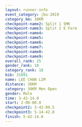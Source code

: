 ```yaml
---
layout: runner-info 
event_category: jbu-2019 
category_km: 30KM 
checkpoint-name2: Split 1 SMK 
checkpoint-name3: Split 2 E Farm 
checkpoint-name4: 
checkpoint-name5: 
checkpoint-name6: 
checkpoint-name7: 
checkpoint-name8: 
checkpoint-name9: 
overall_rank: 25
gender_rank: 18
category_rank: 18
bib: 31091
name: LEE CHAN LIM
distance: 30KM
category: 30KM Men Open
gender: Male
time: 3-42-14.0
start: 2-00-00.0
checkpoint2: 3-42-09.5
checkpoint3: 5-14-42.8
finish: 5-42-14.0
---
```

